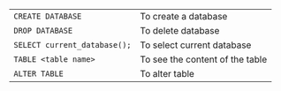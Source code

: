 
|                              |                                 |
| ---------------------------- | ------------------------------- |
| `CREATE DATABASE`            | To create a database            |
| `DROP DATABASE`              | To delete database              |
| `SELECT current_database();` | To select current database      |
| `TABLE <table name>`         | To see the content of the table |
| `ALTER TABLE`                | To alter table                  |
